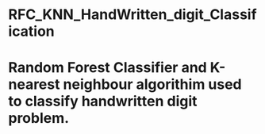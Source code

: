 # RFC_KNN_HandWritten_digit_Classification
# Random Forest Classifier and K-nearest neighbour algorithim used to classify handwritten digit problem.
